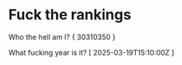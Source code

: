 # Fuck the rankings

Who the hell am I?
{ 30310350 }

What fucking year is it?
[ 2025-03-19T15:10:00Z ]
